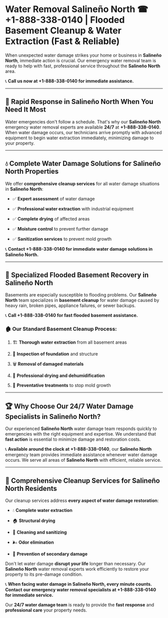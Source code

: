 # Water Removal Salineño North ☎ +1-888-338-0140 | Flooded Basement Cleanup & Water Extraction (Fast & Reliable)

When unexpected water damage strikes your home or business in **Salineño North**, immediate action is crucial. Our emergency water removal team is ready to help with fast, professional service throughout the **Salineño North** area. 

📞 **Call us now at +1-888-338-0140 for immediate assistance.**
---
## 🚀 Rapid Response in Salineño North When You Need It Most
Water emergencies don't follow a schedule. That's why our **Salineño North** emergency water removal experts are available **24/7** at **+1-888-338-0140**. When water damage occurs, our technicians arrive promptly with advanced equipment to begin water extraction immediately, minimizing damage to your property.
---
## 💧 Complete Water Damage Solutions for Salineño North Properties
We offer **comprehensive cleanup services** for all water damage situations in **Salineño North**:
- ✅ **Expert assessment** of water damage  
- ✅ **Professional water extraction** with industrial equipment  
- ✅ **Complete drying** of affected areas  
- ✅ **Moisture control** to prevent further damage  
- ✅ **Sanitization services** to prevent mold growth  
📞 **Contact +1-888-338-0140 for immediate water damage solutions in Salineño North.**
---
## 🌊 Specialized Flooded Basement Recovery in Salineño North
Basements are especially susceptible to flooding problems. Our **Salineño North** team specializes in **basement cleanup** for water damage caused by heavy rain, broken pipes, appliance failures, or sewer backups. 
📞 **Call +1-888-338-0140 for fast flooded basement assistance.**
### 🏚️ Our Standard Basement Cleanup Process:
1. 🏗️ **Thorough water extraction** from all basement areas  
2. 🔎 **Inspection of foundation** and structure  
3. 🗑️ **Removal of damaged materials**  
4. 💨 **Professional drying and dehumidification**  
5. 🚫 **Preventative treatments** to stop mold growth  
---
## 🏆 Why Choose Our 24/7 Water Damage Specialists in Salineño North?
Our experienced **Salineño North** water damage team responds quickly to emergencies with the right equipment and expertise. We understand that **fast action** is essential to minimize damage and restoration costs.
📞 **Available around the clock at +1-888-338-0140**, our **Salineño North** emergency team provides immediate assistance whenever water damage occurs. We serve all areas of **Salineño North** with efficient, reliable service.
---
## 🧹 Comprehensive Cleanup Services for Salineño North Residents
Our cleanup services address **every aspect of water damage restoration**:
- 💧 **Complete water extraction**  
- 🏠 **Structural drying**  
- 🧼 **Cleaning and sanitizing**  
- 🌬️ **Odor elimination**  
- 🚫 **Prevention of secondary damage**  
Don't let water damage **disrupt your life** longer than necessary. Our **Salineño North** water removal experts work efficiently to restore your property to its pre-damage condition.
📞 **When facing water damage in Salineño North, every minute counts. Contact our emergency water removal specialists at +1-888-338-0140 for immediate service.**
Our **24/7 water damage team** is ready to provide the **fast response** and **professional care** your property needs.
